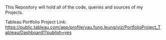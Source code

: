 This Repository will hold all of the code, queries and sources of my Projects.

Tableau Portfolio Project Link: https://public.tableau.com/app/profile/yau.fung.leung/viz/PortfolioProject_Tableau/Dashboard1?publish=yes
